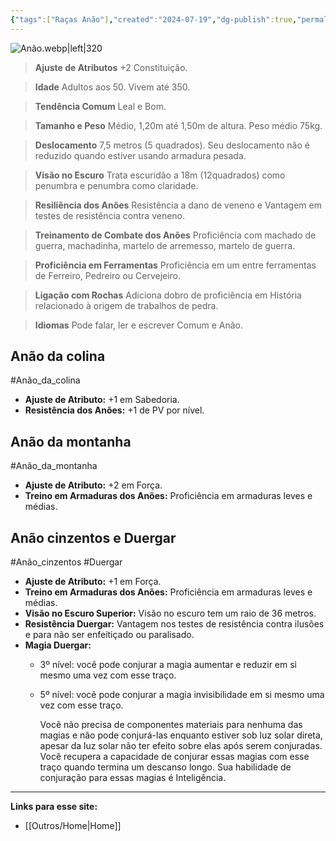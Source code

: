 ```yaml
---
{"tags":["Raças Anão"],"created":"2024-07-19","dg-publish":true,"permalink":"/racas/anao/","dgPassFrontmatter":true}
---
```


![Anão.webp|left|320](/img/user/Arquivos/An%C3%A3o.webp)

> **Ajuste de Atributos**
> +2 Constituição.

> **Idade**
> Adultos aos 50. Vivem até 350.

> **Tendência Comum**
> Leal e Bom.

> **Tamanho e Peso**
> Médio, 1,20m até 1,50m de altura. Peso médio 75kg.

> **Deslocamento**
> 7,5 metros (5 quadrados). Seu deslocamento não é reduzido quando estiver usando armadura pesada.

> **Visão no Escuro**
> Trata escuridão a 18m (12quadrados) como penumbra e penumbra como claridade.

> **Resiliência dos Anões**
> Resistência a dano de veneno e Vantagem em testes de resistência contra veneno.

> **Treinamento de Combate dos Anões**
> Proficiência com machado de guerra, machadinha, martelo de arremesso, martelo de guerra.

> **Proficiência em Ferramentas**
> Proficiência em um entre ferramentas de Ferreiro, Pedreiro ou Cervejeiro.

> **Ligação com Rochas**
> Adiciona dobro de proficiência em História relacionado à origem de trabalhos de pedra.

> **Idiomas**
> Pode falar, ler e escrever Comum e Anão.

## Anão da colina
#Anão_da_colina
- **Ajuste de Atributo:** +1 em Sabedoria.  
- **Resistência dos Anões:** +1 de PV por nível.

## Anão da montanha
#Anão_da_montanha
- **Ajuste de Atributo:** +2 em Força.  
- **Treino em Armaduras dos Anões:** Proficiência em armaduras leves e médias.

## Anão cinzentos e Duergar
#Anão_cinzentos #Duergar
- **Ajuste de Atributo:** +1 em Força.  
- **Treino em Armaduras dos Anões:** Proficiência em armaduras leves e médias.  
- **Visão no Escuro Superior:** Visão no escuro tem um raio de 36 metros.  
- **Resistência Duergar:** Vantagem nos testes de resistência contra ilusões e para não ser enfeitiçado ou paralisado.  
- **Magia Duergar:**  
	- 3º nível: você pode conjurar a magia aumentar e reduzir em si mesmo uma vez com esse traço.  
	- 5º nível: você pode conjurar a magia invisibilidade em si mesmo uma vez com esse traço.
	
		Você não precisa de componentes materiais para nenhuma das magias e não pode conjurá-las enquanto estiver sob luz solar direta, apesar da luz solar não ter efeito sobre elas após serem conjuradas. Você recupera a capacidade de conjurar essas magias com esse traço quando termina um descanso longo. Sua habilidade de conjuração para essas magias é Inteligência.
___
**Links para esse site:**
- [[Outros/Home\|Home]]